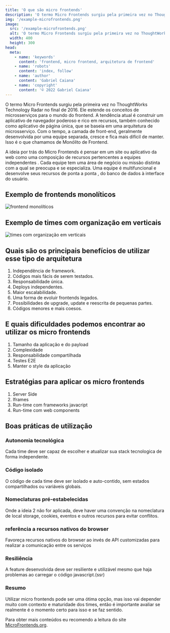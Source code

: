 ```yaml
---
title: 'O que são micro frontends'
description: 'O termo Micro Frontends surgiu pela primeira vez no ThoughtWorks Technology Radar no final de 2016. Ele estende os conceitos de microsserviços para o mundo do frontend.'
img: '/example-microfrontends.png'
image:
  src: '/example-microfrontends.png'
  alt: 'O termo Micro Frontends surgiu pela primeira vez no ThoughtWorks Technology Radar no final de 2016. Ele estende os conceitos de microsserviços para o mundo do frontend.'
  width: 400
  height: 300
head:
  meta:
    - name: 'keywords'
      content: 'frontend, micro frontend, arquitetura de frontend'
    - name: 'robots'
      content: 'index, follow'
    - name: 'author'
      content: 'Gabriel Caiana'
    - name: 'copyright'
      content: '© 2022 Gabriel Caiana'
---
```


O termo Micro Frontends surgiu pela primeira vez no ThoughtWorks Technology Radar no final de 2016. Ele estende os conceitos de microsserviços para o mundo do frontend. A tendência atual é construir um aplicativo de navegador poderoso e rico em recursos, também conhecido como aplicativo de página única, que se baseia em uma arquitetura de microsserviço. Com o tempo, a camada de front-end, geralmente desenvolvida por uma equipe separada, cresce e fica mais difícil de manter. Isso é o que chamamos de Monólito de Frontend.

A ideia por trás do Micro Frontends é pensar em um site ou aplicativo da web como uma composição de recursos pertencentes a equipes independentes . Cada equipe tem uma área de negócio ou missão distinta com a qual se preocupa e se especializa. Uma equipe é multifuncional e desenvolve seus recursos de ponta a ponta , do banco de dados à interface do usuário.

## Exemplo de frontends monolíticos

<img src="/frontend-monoliticos.png" alt="frontend monolíticos" />

## Exemplo de times com organização em verticais

<img src="/teams-microfronend.png" alt="times com organização em verticais" />

## Quais são os principais benefícios de utilizar esse tipo de arquitetura

1. Independência de framework.
2. Códigos mais fácis de serem testados.
3. Responsabilidade única.
4. Deploys independentes.
5. Maior escalabilidade.
6. Uma forma de evoluir frontends legados.
7. Possibilidades de upgrade, update e reescrita de pequenas partes.
8. Códigos menores e mais coesos.

## E quais dificuldades podemos encontrar ao utilizar os micro frontends

1. Tamanho da aplicação e do payload
2. Complexidade
3. Responsabilidade compartilhada
4. Testes E2E
5. Manter o style da aplicação

## Estratégias para aplicar os micro frontends

1. Server Side
2. Iframes
3. Run-time com frameworks javacript
4. Run-time com web components

## Boas práticas de utilização

### Autonomia tecnológica

Cada time deve ser capaz de escolher e atualizar sua stack tecnologica de forma independente.

### Código isolado

O código de cada time deve ser isolado e auto-contido, sem estados compartilhados ou variáveis globais.

### Nomeclaturas pré-estabelecidas

Onde a ideia 2 não for aplicada, deve haver uma convenção na nomeclatura de local storage, cookies, eventos e outros recursos para evitar conflitos.

### referência a recursos nativos do browser

Favoreça recursos nativos do browser ao invés de API customizadas para realizar a comunicação entre os serviços

### Resiliência

A feature desenvolvida deve ser resiliente e utilizável mesmo que haja problemas ao carregar o código javascript.(ssr)

### Resumo

Utilizar micro frontends pode ser uma ótima opção, mas isso vai depender muito com contexto e maturidade dos times, então é importante avaliar se realmente é o momento certo para isso e se faz sentido.

Para obter mais conteúdos eu recomendo a leitura do site [MicroFrontends.org](https://micro-frontends.org/).
